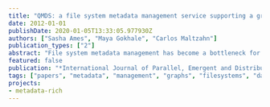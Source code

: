 ```yaml
---
title: "QMDS: a file system metadata management service supporting a graph data model-based query language"
date: 2012-01-01
publishDate: 2020-01-05T13:33:05.977930Z
authors: ["Sasha Ames", "Maya Gokhale", "Carlos Maltzahn"]
publication_types: ["2"]
abstract: "File system metadata management has become a bottleneck for many data-intensive applications that rely on high-performance file systems. Part of the bottleneck is due to the limitations of an almost 50-year-old interface standard with metadata abstractions that were designed at a time when high-end file systems managed less than 100MB. Today's high-performance file systems store 7--9 orders of magnitude more data, resulting in a number of data items for which these metadata abstractions are inadequate, such as directory hierarchies unable to handle complex relationships among data. Users of file systems have attempted to work around these inadequacies by moving application-specific metadata management to relational databases to make metadata searchable. Splitting file system metadata management into two separate systems introduces inefficiencies and systems management problems. To address this problem, we propose QMDS: a file system metadata management service that integrates all file system metadata and uses a graph data model with attributes on nodes and edges. Our service uses a query language interface for file identification and attribute retrieval. We present our metadata management service design and architecture and study its performance using a text analysis benchmark application. Results from our QMDS prototype show the effectiveness of this approach. Compared to the use of a file system and relational database, the QMDS prototype shows superior performance for both ingest and query workloads."
featured: false
publication: "*International Journal of Parallel, Emergent and Distributed Systems*"
tags: ["papers", "metadata", "management", "graphs", "filesystems", "datamanagement"]
projects:
- metadata-rich
---
```


